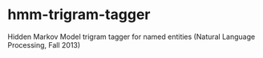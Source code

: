 hmm-trigram-tagger
==================

Hidden Markov Model trigram tagger for named entities (Natural Language Processing, Fall 2013)
